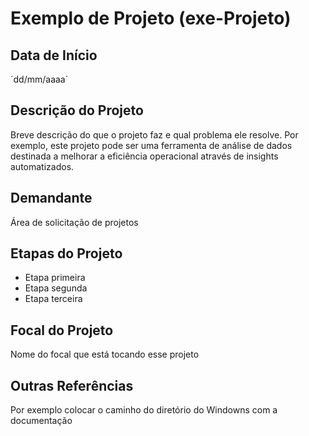 # Exemplo de Projeto (exe-Projeto)

## Data de Início
´dd/mm/aaaa´

## Descrição do Projeto
Breve descrição do que o projeto faz e qual problema ele resolve. Por exemplo, este projeto pode ser uma ferramenta de análise de dados destinada a melhorar a eficiência operacional através de insights automatizados.

## Demandante
Área de solicitação de projetos

## Etapas do Projeto
- Etapa primeira
- Etapa segunda
- Etapa terceira

## Focal do Projeto
Nome do focal que está tocando esse projeto

## Outras Referências
Por exemplo colocar o caminho do diretório do Windowns com a documentação
